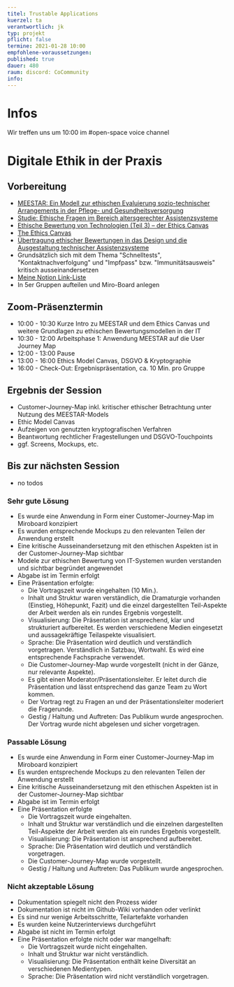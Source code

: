```yaml
---
titel: Trustable Applications
kuerzel: ta
verantwortlich: jk
typ: projekt
pflicht: false
termine: 2021-01-28 10:00
empfohlene-voraussetzungen: 
published: true
dauer: 480
raum: discord: CoCommunity
info:
---
```


# Infos

Wir treffen uns um 10:00 im #open-space voice channel

# Digitale Ethik in der Praxis

## Vorbereitung

* [MEESTAR: Ein Modell zur ethischen Evaluierung sozio-technischer Arrangements in der Pflege- und Gesundheitsversorgung](https://www.researchgate.net/publication/281062030_MEESTAR_Ein_Modell_zur_ethischen_Evaluierung_sozio-technischer_Arrangements_in_der_Pflege-_und_Gesundheitsversorgung)
* [Studie: Ethische Fragen im Bereich altersgerechter Assistenzsysteme](https://www.interaktive-technologien.de/service/publikationen/ethische-fragen-im-bereich-altersgerechter-assistenzsysteme)
* [Ethische Bewertung von Technologien (Teil 3) – der Ethics Canvas](http://blog.nonprofits-vernetzt.de/ethische-bewertung-von-technologien-teil-3-der-ethics-canvas/)
* [The Ethics Canvas](https://www.ethicscanvas.org/)
* [Übertragung ethischer Bewertungen in das Design und die Ausgestaltung technischer Assistenzsysteme](https://pub.uni-bielefeld.de/record/2911818)
* Grundsätzlich sich mit dem Thema "Schnelltests", "Kontaktnachverfolgung" und "Impfpass" bzw. "Immunitätsausweis" kritisch ausseinandersetzen
* [Meine Notion Link-Liste](https://www.notion.so/railslove/Digitale-Ethik-Link-und-Literaturliste-c15ede16de484e70866b59a245a8c64c)
* In 5er Gruppen aufteilen und Miro-Board anlegen


## Zoom-Präsenztermin

* 10:00 - 10:30 Kurze Intro zu MEESTAR und dem Ethics Canvas und weitere Grundlagen zu ethischen Bewertungsmodellen in der IT
* 10:30 - 12:00 Arbeitsphase 1: Anwendung MEESTAR auf die User Journey Map
* 12:00 - 13:00 Pause
* 13:00 - 16:00 Ethics Model Canvas, DSGVO & Kryptographie
* 16:00 - Check-Out: Ergebnispräsentation, ca. 10 Min. pro Gruppe

## Ergebnis der Session

* Customer-Journey-Map inkl. kritischer ethischer Betrachtung unter Nutzung des MEESTAR-Models
* Ethic Model Canvas
* Aufzeigen von genutzten kryptografischen Verfahren
* Beantwortung rechtlicher Fragestellungen und DSGVO-Touchpoints
* ggf. Screens, Mockups, etc.

## Bis zur nächsten Session

* no todos

### Sehr gute Lösung

* Es wurde eine Anwendung in Form einer Customer-Journey-Map im Miroboard konzipiert
* Es wurden entsprechende Mockups zu den relevanten Teilen der Anwendung erstellt
* Eine kritische Ausseinandersetzung mit den ethischen Aspekten ist in der Customer-Journey-Map sichtbar
* Modele zur ethischen Bewertung von IT-Systemen wurden verstanden und sichtbar begründet angewendet
* Abgabe ist im Termin erfolgt
* Eine Präsentation erfolgte:
    * Die Vortragszeit wurde eingehalten (10 Min.).
    * Inhalt und Struktur waren verständlich, die Dramaturgie vorhanden (Einstieg, Höhepunkt, Fazit) und die einzel dargestellten Teil-Aspekte der Arbeit werden als ein rundes Ergebnis vorgestellt.
    * Visualisierung: Die Präsentation ist ansprechend, klar und strukturiert aufbereitet. Es werden verschiedene Medien eingesetzt und aussagekräftige Teilaspekte visualisiert.
    * Sprache: Die Präsentation wird deutlich und verständlich vorgetragen. Verständlich in Satzbau, Wortwahl. Es wird eine entsprechende Fachsprache verwendet.
    * Die Customer-Journey-Map wurde vorgestellt (nicht in der Gänze, nur relevante Aspekte).
    * Es gibt einen Moderator/Präsentationsleiter. Er leitet durch die Präsentation und lässt entsprechend das ganze Team zu Wort kommen.
    * Der Vortrag regt zu Fragen an und der Präsentationsleiter moderiert die Fragerunde.
    * Gestig / Haltung und Auftreten: Das Publikum wurde angesprochen. Der Vortrag wurde nicht abgelesen und sicher vorgetragen.

### Passable Lösung

* Es wurde eine Anwendung in Form einer Customer-Journey-Map im Miroboard konzipiert
* Es wurden entsprechende Mockups zu den relevanten Teilen der Anwendung erstellt
* Eine kritische Ausseinandersetzung mit den ethischen Aspekten ist in der Customer-Journey-Map sichtbar
* Abgabe ist im Termin erfolgt
* Eine Präsentation erfolgte
    * Die Vortragszeit wurde eingehalten.
    * Inhalt und Struktur war verständlich und die einzelnen dargestellten Teil-Aspekte der Arbeit werden als ein rundes Ergebnis vorgestellt.
    * Visualisierung: Die Präsentation ist ansprechend aufbereitet.
    * Sprache: Die Präsentation wird deutlich und verständlich vorgetragen.
    * Die Customer-Journey-Map wurde vorgestellt.
    * Gestig / Haltung und Auftreten: Das Publikum wurde angesprochen.

### Nicht akzeptable Lösung

* Dokumentation spiegelt nicht den Prozess wider
* Dokumentation ist nicht im Github-Wiki vorhanden oder verlinkt
* Es sind nur wenige Arbeitsschritte, Teilartefakte vorhanden
* Es wurden keine Nutzerinterviews durchgeführt
* Abgabe ist nicht im Termin erfolgt
* Eine Präsentation erfolgte nicht oder war mangelhaft:
    * Die Vortragszeit wurde nicht eingehalten.
    * Inhalt und Struktur war nicht verständlich.
    * Visualisierung: Die Präsentation enthält keine Diversität an verschiedenen Medientypen.
    * Sprache: Die Präsentation wird nicht verständlich vorgetragen.